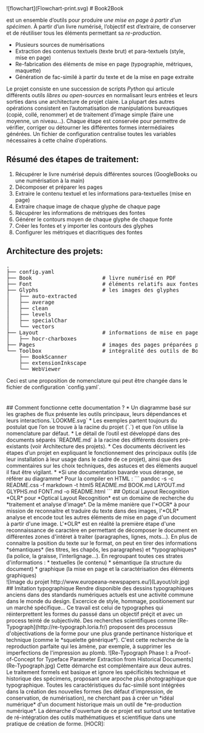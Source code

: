 <div id="background" style="display:none"></div>
![flowchart](Flowchart-print.svg)
# Book2Book

est un ensemble d’outils pour produire *une mise en page à partir d’un spécimen*. À partir d’un livre numérisé, l’objectif est d’extraire, de conserver et de réutiliser tous les éléments permettant sa *re-production*.

  * Plusieurs sources de numérisations
  * Extraction des contenus textuels (texte brut) et para-textuels (style, mise en page)
  * Re-fabrication des éléments de mise en page (typographie, métriques, maquette)
  * Génération de fac-similé à partir du texte et de la mise en page extraite


  Le projet consiste en une succession de scripts *Python* qui articule différents outils *libres ou open-sources* en normalisant leurs entrées et leurs sorties dans une architecture de projet claire. La plupart des autres opérations consistent en l’automatisation de manipulations bureautiques (copié, collé, renommer) et de traitement d’image simple (faire une moyenne, un niveau...). Chaque étape est conservée pour permettre de vérifier, corriger ou détourner les différentes formes intermédiaires générées. Un fichier de configuration centralise toutes les variables nécessaires à cette chaîne d’opérations.

## Résumé des étapes de traitement:

1. Récupérer le livre numérisé depuis différentes sources (GoogleBooks ou une numérisation à la main)
2. Décomposer et préparer les pages
3. Extraire le contenu textuel et les informations para-textuelles (mise en page)
4. Extraire chaque image de chaque glyphe de chaque page
5. Récupérer les informations de métriques des fontes
6. Générer le contours moyen de chaque glyphe de chaque fonte
7. Créer les fontes et y importer les contours des glyphes
8. Configurer les métriques et diacritiques des fontes

## Architecture des projets:
<pre class="preblack">
.
├── config.yaml
├── Book                      # livre numérisé en PDF
├── Font                      # éléments relatifs aux fontes du livre
├── Glyphs                    # les images des glyphes        
│   ├── auto-extracted
│   ├── average
│   ├── clean
│   ├── levels
│   ├── specialChar
│   └── vectors
├── Layout                    # informations de mise en page
│   ├── hocr-charboxes
├── Pages                     # images des pages préparées pour le traitement
└── Toolbox                   # intégralité des outils de Book2Book
    ├── BookScanner
    ├── extensionInkscape
    └── WebViewer
</pre class="preblack">

Ceci est une proposition de nomenclature qui peut être changée dans le fichier de configuration `config.yaml`.

<div style="page-break-before: always; margin-bottom:1cm;"></div>
<div class="margin"></div>

## Comment fonctionne cette documentation ?

* Un diagramme basé sur les graphes de flux présente les outils principaux, leurs dépendances et leurs interactions.`LOOKME.svg`
* Les exemples partent toujours du postulat que l’on se trouve à la racine du projet (`.`) et que l’on utilise la nomenclature par défaut.
* Le détail de l’outil est développé dans des documents séparés `README.md` à la racine des différents dossiers pré-existants (voir Architecture des projets).
* Ces documents décrivent les étapes d’un projet en expliquant le fonctionnement des principaux outils (de leur installation à leur usage dans le cadre de ce projet), ainsi que des commentaires sur les choix techniques, des astuces et des éléments auquel il faut être vigilant.
* *Si une documentation bavarde vous dérange, se référer au diagramme*

Pour la compiler en HTML :

```
pandoc -s -c README.css -f markdown -t html5 README.md BOOK.md LAYOUT.md GLYPHS.md FONT.md -o README.html
```

## Optical Layout Recognition

*OLR* pour *Optical Layout Recognition* est un domaine de recherche du *traitement et analyse d'image*. De la même manière que l'*OCR* à pour mission de reconnaitre et traduire du texte dans des images, l'*OLR* analyse et encode tout les autres éléments de mise en page d'un document à partir d'une image. L'*OLR* est en réalité la première étape d'une reconnaissance de caractère en permettant de décomposer le document en différentes zones d'intéret à traiter (paragraphes, lignes, mots...). En plus de connaitre la position du texte sur le format, on peut en tirer des informations *sémantiques* (les titres, les chapôs, les paragraphes) et *typographiques* (la police, la graisse, l'interlignage...). En regroupant toutes ces strates d'informations :

* textuelles (le contenu)
* sémantique (la structure du document)
* graphique (la mise en page et la caractérisation des éléments graphiques)
<div style="height:80%;">
![Image du projet http://www.europeana-newspapers.eu/](Layout/olr.jpg)
</div>
<div style="page-break-after: always;"></div>
<div class="margin"></div>

## Imitation typographique

Rendre disponible des dessins typographiques anciens dans des standards numériques actuels est une activité commune dans le monde du design. Excercice de style, hommage, positionement sur un marché spécifique... Ce travail est celui de typographes qui réinterprettent les formes du passsé dans un objectif préçit et   avec un process teinté de subjectivité.

Des recherches scientifiques comme [Re-Typograph](http://re-typograph.loria.fr/)
proposent des processus d'objectivations de la forme pour une plus grande pertinance historique et technique (comme le *squelette générique*). C'est cette recherche de la reproduction parfaite qui les àmène, par exemple, à supprimer les imperfections de l'impression au plomb.

![Re-Typograph Phase I: a Proof-of-Concept for Typeface
Parameter Extraction from Historical Documents](Re-Typograph.jpg)

Cette démarche est complémentaire aux deux autres. Le traitement formels est basique et ignore les spécificités technique et historique des spécimens, proposant une arpoche plus photographique que typographique. Toutes les caractéristiques du fac-similé sont intégrées dans la création des nouvelles formes (les défaut d'impression, de conservation, de numérisation), ne cherchant pas à créer un *idéal numérique* d'un document historique mais un outil de *re-production numérique*.

La démarche d'ouverture de ce projet est surtout une tentative de ré-intégration des outils mathématiques et scientifique dans une pratique de création de forme.

[HOCR]: <https://en.wikipedia.org/wiki/HOCR>
